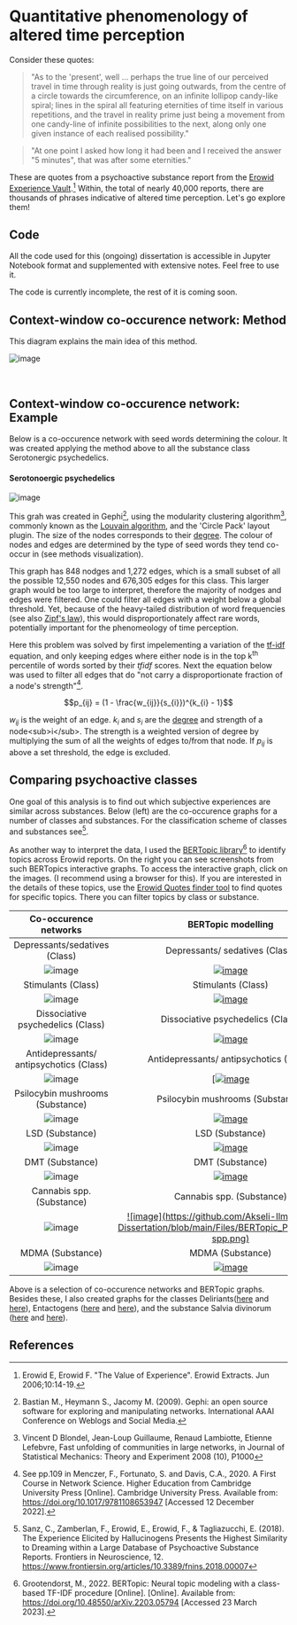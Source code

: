 # Quantitative phenomenology of altered time perception

Consider these quotes: 
> "As to the 'present', well ... perhaps the true line of our perceived travel in time through reality is just going outwards, from the centre of a circle towards     the circumference, on an infinite lollipop candy-like spiral; lines in the spiral all featuring eternities of time itself in various repetitions, and the travel in     reality prime just being a movement from one candy-line of infinite possibilities to the next, along only one given instance of each realised possibility."
 
 > "At one point I asked how long it had been and I received the answer "5 minutes", that was after some eternities."

These are quotes from a psychoactive substance report from the [Erowid Experience Vault](https://erowid.org/experiences/exp_front.shtml/).[^1] Within, the total of nearly 40,000 reports, there are thousands of phrases indicative of altered time perception. Let's go explore them!

## Code

All the code used for this (ongoing) dissertation is accessible in Jupyter Notebook format and supplemented with extensive notes. Feel free to use it. 

The code is currently incomplete, the rest of it is coming soon.
 
## Context-window co-occurence network: Method

This diagram explains the main idea of this method.

![image](https://github.com/Akseli-Ilmanen/BSc-Dissertation/blob/main/Files/analysis_1_method.png)

<br />

## Context-window co-occurence network: Example

Below is a co-occurence network with seed words determining the colour. It was created applying the method above to all the substance class Serotonergic psychedelics. 

#### Serotonoergic psychedelics
![image](https://github.com/Akseli-Ilmanen/BSc-Dissertation/blob/main/Files/Gephi_Serotonergic_psychedelics.svg)


This grah was created in Gephi[^4], using the modularity clustering algorithm[^5], commonly known as the [Louvain algorithm](https://en.wikipedia.org/wiki/Louvain_method), and the 'Circle Pack' layout plugin. The size of the nodes corresponds to their [degree](https://en.wikipedia.org/wiki/Degree_(graph_theory)). The colour of nodes and edges are determined by the type of seed words they tend co-occur in (see methods visualization). 

This graph has 848 nodges and 1,272 edges, which is a small subset of all the possible 12,550 nodes and 676,305 edges for this class. This larger graph would be too large to interpret, therefore the majority of nodges and edges were filtered. One could filter all edges with a weight below a global threshold. Yet, because of the heavy-tailed distribution of word frequencies (see also [Zipf's law](https://en.wikipedia.org/wiki/Zipf%27s_law)), this would disproportionately affect rare words, potentially important for the phenomeology of time perception. 

Here this problem was solved by first impelementing a variation of the [tf-idf](https://en.wikipedia.org/wiki/Tf%E2%80%93idf) equation, and only keeping edges where either node is in the top k<sup>th</sup> percentile of words sorted by their $tfidf$ scores. Next the equation below was used to filter all edges that do "not carry a disproportionate fraction of a node's strength"[^2].

$$p_{ij} = (1 - \frac{w_{ij}}{s_{i}})^{k_{i} - 1}$$

$w_{ij}$ is the weight of an edge. $k_{i}$ and $s_{i}$ are the [degree](https://en.wikipedia.org/wiki/Degree_(graph_theory)) and strength of a node<sub>i</sub>. The strength is a weighted version of degree by multiplying the sum of all the weights of edges to/from that node. If $p_{ij}$ is above a set threshold, the edge is excluded.


## Comparing psychoactive classes

One goal of this analysis is to find out which subjective experiences are similar across substances. Below (left) are the co-occurence graphs for a number of classes and substances. For the classification scheme of classes and substances see[^6]. 

As another way to interpret the data, I used the [BERTopic library](maartengr.github.io/BERTopic/index.html)[^7] to identify topics across Erowid reports. On the right you can see screenshots from such BERTopics interactive graphs. To access the interactive graph, click on the images. (I recommend using a browser for this). If you are interested in the details of these topics, use the [Erowid Quotes finder tool](https://akseli-ilmanen.github.io/BSc-Dissertation/) to find quotes for specific topics. There you can filter topics by class or substance.


| Co-occurence networks          | BERTopic modelling                          |
:-------------------------:|:-------------------------:
Depressants/sedatives (Class) | Depressants/ sedatives (Class) 
![image](https://github.com/Akseli-Ilmanen/BSc-Dissertation/blob/main/Files/Co-occurrence_PNG/Gephi_unedited_Depressant_sedatives.png) | [![image](https://github.com/Akseli-Ilmanen/BSc-Dissertation/blob/main/Files/BERTopic_PNG/Depressants_sedatives.png)](https://rawcdn.githack.com/Akseli-Ilmanen/BSc-Dissertation/946c2c9da9e0d03a12fca9525976cb009cb58345/BERTopic%20plots/BERTopic_plot_Depressant%20sedatives.html) 
Stimulants (Class) | Stimulants (Class)
![image](https://github.com/Akseli-Ilmanen/BSc-Dissertation/blob/main/Files/Co-occurrence_PNG/Gephi_unedited_Stimulants.png) | [![image](https://github.com/Akseli-Ilmanen/BSc-Dissertation/blob/main/Files/BERTopic_PNG/Stimulants.png)](https://rawcdn.githack.com/Akseli-Ilmanen/BSc-Dissertation/946c2c9da9e0d03a12fca9525976cb009cb58345/BERTopic%20plots/BERTopic_plot_Stimulants.html) 
Dissociative psychedelics (Class) | Dissociative psychedelics (Class)
![image](https://github.com/Akseli-Ilmanen/BSc-Dissertation/blob/main/Files/Co-occurrence_PNG/Gephi_unedited_Dissociative_psychedelics.png)| [![image](https://github.com/Akseli-Ilmanen/BSc-Dissertation/blob/main/Files/BERTopic_PNG/Dissociative_psychedelics.png)](https://rawcdn.githack.com/Akseli-Ilmanen/BSc-Dissertation/946c2c9da9e0d03a12fca9525976cb009cb58345/BERTopic%20plots/BERTopic_plot_Dissociative%20psychedelics.html)
Antidepressants/ antipsychotics (Class) | Antidepressants/ antipsychotics (Class)
![image](https://github.com/Akseli-Ilmanen/BSc-Dissertation/blob/main/Files/Co-occurrence_PNG/Gephi_unedited_Antidepressants_antipsychotics.png) | [[![image](https://github.com/Akseli-Ilmanen/BSc-Dissertation/blob/main/Files/BERTopic_PNG/Antidepressants_antipsychotics.png)](https://rawcdn.githack.com/Akseli-Ilmanen/BSc-Dissertation/946c2c9da9e0d03a12fca9525976cb009cb58345/BERTopic%20plots/BERTopic_plot_Antidepressants%20antipsychotics.html) 
Psilocybin mushrooms (Substance) | Psilocybin mushrooms (Substance)
![image](https://github.com/Akseli-Ilmanen/BSc-Dissertation/blob/main/Files/Co-occurrence_PNG/Gephi_unedited_Psilocybin_mushroms.png) | [![image](https://github.com/Akseli-Ilmanen/BSc-Dissertation/blob/main/Files/BERTopic_PNG/Psilocybin_mushrooms.png)](https://rawcdn.githack.com/Akseli-Ilmanen/BSc-Dissertation/946c2c9da9e0d03a12fca9525976cb009cb58345/BERTopic%20plots/BERTopic_plot_Psilocybin%20mushrooms.html)
LSD (Substance) | LSD (Substance)
![image](https://github.com/Akseli-Ilmanen/BSc-Dissertation/blob/main/Files/Co-occurrence_PNG/Gephi_unedited_LSD.png) | [![image](https://github.com/Akseli-Ilmanen/BSc-Dissertation/blob/main/Files/BERTopic_PNG/LSD.png)](https://rawcdn.githack.com/Akseli-Ilmanen/BSc-Dissertation/946c2c9da9e0d03a12fca9525976cb009cb58345/BERTopic%20plots/BERTopic_plot_LSD.html)
DMT (Substance) | DMT (Substance)
![image](https://github.com/Akseli-Ilmanen/BSc-Dissertation/blob/main/Files/Co-occurrence_PNG/Gephi_unedited_DMT.png) | [![image](https://github.com/Akseli-Ilmanen/BSc-Dissertation/blob/main/Files/BERTopic_PNG/DMT.png)](https://rawcdn.githack.com/Akseli-Ilmanen/BSc-Dissertation/946c2c9da9e0d03a12fca9525976cb009cb58345/BERTopic%20plots/BERTopic_plot_DMT.html)
Cannabis spp. (Substance) | Cannabis spp. (Substance)
![image](https://github.com/Akseli-Ilmanen/BSc-Dissertation/blob/main/Files/Co-occurrence_PNG/Gephi_unedited_Cannabis_spp.png) | [![image](https://github.com/Akseli-Ilmanen/BSc-Dissertation/blob/main/Files/BERTopic_PNG/Cannabis spp.png)](https://rawcdn.githack.com/Akseli-Ilmanen/BSc-Dissertation/946c2c9da9e0d03a12fca9525976cb009cb58345/BERTopic%20plots/BERTopic_plot_Cannabis_spp.html) 
MDMA (Substance) | MDMA (Substance)
![image](https://github.com/Akseli-Ilmanen/BSc-Dissertation/blob/main/Files/Co-occurrence_PNG/Gephi_unedited_MDMA.png) | [![image](https://github.com/Akseli-Ilmanen/BSc-Dissertation/blob/main/Files/BERTopic_PNG/MDMA.png)](https://rawcdn.githack.com/Akseli-Ilmanen/BSc-Dissertation/946c2c9da9e0d03a12fca9525976cb009cb58345/BERTopic%20plots/BERTopic_plot_MDMA.html)

Above is a selection of co-occurence networks and BERTopic graphs. Besides these, I also created graphs for the classes Deliriants([here](https://raw.githubusercontent.com/Akseli-Ilmanen/BSc-Dissertation/33d9a21dc39a4e300fd467d75b709b95feb7a42f/Graphs/Co-ocurrence%20networks%20high%20resolution%20page%20reduced%20size.svg) and [here](https://rawcdn.githack.com/Akseli-Ilmanen/BSc-Dissertation/946c2c9da9e0d03a12fca9525976cb009cb58345/BERTopic%20plots/BERTopic_plot_Deliriants.html)), Entactogens ([here](https://raw.githubusercontent.com/Akseli-Ilmanen/BSc-Dissertation/33d9a21dc39a4e300fd467d75b709b95feb7a42f/Graphs/Co-ocurrence%20networks%20high%20resolution%20page%20reduced%20size.svg) and [here](https://rawcdn.githack.com/Akseli-Ilmanen/BSc-Dissertation/946c2c9da9e0d03a12fca9525976cb009cb58345/BERTopic%20plots/BERTopic_plot_Entactogens.html)), and the substance Salvia divinorum ([here](https://raw.githubusercontent.com/Akseli-Ilmanen/BSc-Dissertation/33d9a21dc39a4e300fd467d75b709b95feb7a42f/Graphs/Co-ocurrence%20networks%20high%20resolution%20page%20reduced%20size.svg) and [here](https://rawcdn.githack.com/Akseli-Ilmanen/BSc-Dissertation/946c2c9da9e0d03a12fca9525976cb009cb58345/BERTopic%20plots/BERTopic_plot_Salvia%20divinorum.html)).




## References

[^1]: Erowid E, Erowid F. "The Value of Experience". Erowid Extracts. Jun 2006;10:14-19.
[^2]: See pp.109 in Menczer, F., Fortunato, S. and Davis, C.A., 2020. A First Course in Network Science. Higher Education from Cambridge University Press [Online]. Cambridge University Press. Available from: https://doi.org/10.1017/9781108653947 [Accessed 12 December 2022].
[^3]: Hagberg, A.A., Schult, D.A. and Swart, P.J., 2008. Exploring Network Structure, Dynamics, and Function using NetworkX.
[^4]: Bastian M., Heymann S., Jacomy M. (2009). Gephi: an open source software for exploring and manipulating networks. International AAAI Conference on Weblogs and Social Media.
[^5]: Vincent D Blondel, Jean-Loup Guillaume, Renaud Lambiotte, Etienne Lefebvre, Fast unfolding of communities in large networks, in Journal of Statistical Mechanics: Theory and Experiment 2008 (10), P1000
[^6]: Sanz, C., Zamberlan, F., Erowid, E., Erowid, F., & Tagliazucchi, E. (2018). The Experience Elicited by Hallucinogens Presents the Highest Similarity to Dreaming within a Large Database of Psychoactive Substance Reports. Frontiers in Neuroscience, 12. https://www.frontiersin.org/articles/10.3389/fnins.2018.00007
[^7]: Grootendorst, M., 2022. BERTopic: Neural topic modeling with a class-based TF-IDF procedure [Online]. [Online]. Available from: https://doi.org/10.48550/arXiv.2203.05794 [Accessed 23 March 2023].
